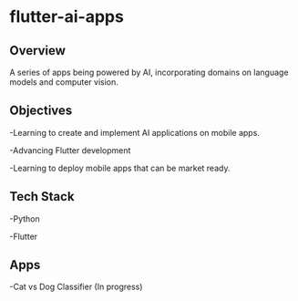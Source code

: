 # flutter-ai-apps

## Overview

A series of apps being powered by AI, incorporating domains on language models and computer vision.

## Objectives

-Learning to create and implement AI applications on mobile apps.

-Advancing Flutter development

-Learning to deploy mobile apps that can be market ready.

## Tech Stack

-Python

-Flutter

## Apps

-Cat vs Dog Classifier (In progress)
